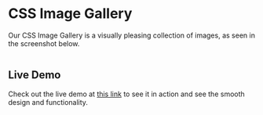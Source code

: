 # CSS Image Gallery
Our CSS Image Gallery is a visually pleasing collection of images, as seen in the screenshot below.

<img src="https://res.cloudinary.com/biandamara/image/upload/v1673880842/Screen%20Shot%20for%20GitHub/Screenshot_2023-01-16_at_21.52.59_lcyavz.png" alt=""></img>

## Live Demo
Check out the live demo at [this link](https://musical-biscotti-4a3c31.netlify.app) to see it in action and see the smooth design and functionality.
